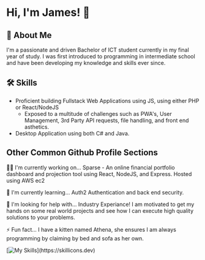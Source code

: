 
# Hi, I'm James! 👋
## 🚀 About Me
I'm a passionate and driven Bachelor of ICT student currently in my final year of study. I was first introduced to programming in intermediate school and have been developing my knowledge and skills ever since. 

<!--START_SECTION:waka--><!--END_SECTION:waka-->

## 🛠 Skills
* Proficient building Fullstack Web Applications using JS, using either PHP or React/NodeJS
    - Exposed to a multitude of challenges such as PWA's, User Management, 3rd Party API requests, file handling, and front end asthetics. 
* Desktop Application using both C# and Java. 


## Other Common Github Profile Sections
👩‍💻 I'm currently working on... Sparse - An online financial portfolio dashboard and projection tool using React, NodeJS, and Express. Hosted using AWS ec2

🧠 I'm currently learning... Auth2 Authentication and back end security. 

🤔 I'm looking for help with... Industry Experiance! I am motivated to get my hands on some real world projects and see how I can execute high quality solutions to your problems. 

⚡️ Fun fact... I have a kitten named Athena, she ensures I am always programming by claiming by bed and sofa as her own. 

[![My Skills](https://skillicons.dev/icons?i=js,html,css,aws,bootstrap,cs,django,net,express,github,java,mysql,nodejs,php,py,react,redux,selenium,)](https://skillicons.dev)

